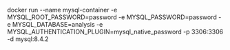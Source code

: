 docker run --name mysql-container -e MYSQL_ROOT_PASSWORD=password -e MYSQL_PASSWORD=password -e MYSQL_DATABASE=analysis -e MYSQL_AUTHENTICATION_PLUGIN=mysql_native_password -p 3306:3306 -d mysql:8.4.2